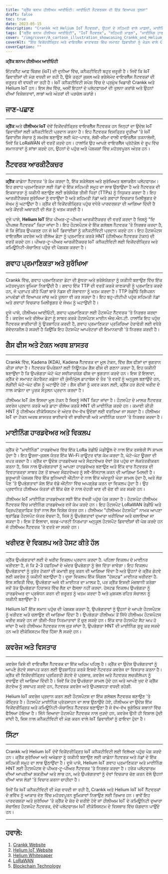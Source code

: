```yaml
---
title: "ਕ੍ਰੈਂਕ ਬਨਾਮ ਹੀਲੀਅਮ ਆਈਓਟੀ: ਆਈਓਟੀ ਨੈਟਵਰਕਸ ਦੀ ਇੱਕ ਵਿਆਪਕ ਤੁਲਨਾ"
draft: false
toc: true
date: 2023-05-15
description: "Crankk ਅਤੇ Helium IoT ਨੈੱਟਵਰਕਾਂ, ਉਹਨਾਂ ਦੇ ਸਹਿਮਤੀ ਵਾਲੇ ਮਾਡਲਾਂ, ਮਾਈਨਿੰਗ ਹਾਰਡਵੇਅਰ, ਗੈਸ ਫੀਸਾਂ ਅਤੇ ਹੋਰ ਬਹੁਤ ਕੁਝ ਵਿਚਕਾਰ ਅੰਤਰ ਖੋਜੋ।"
tags: ["ਕ੍ਰੈਂਕ ਬਨਾਮ ਹੀਲੀਅਮ ਆਈਓਟੀ", "IoT ਨੈੱਟਵਰਕ", "ਸਹਿਮਤੀ ਮਾਡਲ", "ਮਾਈਨਿੰਗ ਹਾਰਡਵੇਅਰ", "ਗੈਸ ਫੀਸ", "ਬਲਾਕਚੈਨ", "ਲੋਰਾਵਾਨ", "IoT ਕਨੈਕਟੀਵਿਟੀ", "ਬੇਤਾਰ ਸੰਚਾਰ", "ਚੀਜ਼ਾਂ ਦਾ ਇੰਟਰਨੈਟ", "ਵਿਕੇਂਦਰੀਕ੍ਰਿਤ ਨੈੱਟਵਰਕ", "ਘੱਟ-ਪਾਵਰ ਜੰਤਰ", "IoT ਹੱਲ", "ਸਮਾਰਟ ਜੰਤਰ", "IoT ਐਪਲੀਕੇਸ਼ਨ", "ਡਾਟਾ ਸੰਚਾਰ", "ਕਨੈਕਟੀਵਿਟੀ ਹੱਲ", "ਆਈਓਟੀ ਤਕਨਾਲੋਜੀ", "ਨੈੱਟਵਰਕ ਤੁਲਨਾ", "ਵਾਇਰਲੈੱਸ ਨੈੱਟਵਰਕ"]
cover: "/img/cover/A_cartoon_illustration_showcasing_Crankk_and_Helium_IoT.png"
coverAlt: "ਇੱਕ ਵਿਕੇਂਦਰੀਕ੍ਰਿਤ ਅਤੇ ਵਾਇਰਲੈੱਸ ਵਾਤਾਵਰਣ ਵਿੱਚ ਸਮਾਰਟ ਡਿਵਾਈਸਾਂ ਨੂੰ ਜੋੜਨ ਵਾਲੇ Crankk ਅਤੇ Helium IoT ਨੈਟਵਰਕ ਨੂੰ ਪ੍ਰਦਰਸ਼ਿਤ ਕਰਨ ਵਾਲਾ ਇੱਕ ਕਾਰਟੂਨ ਚਿੱਤਰ।"
coverCaption: ""
---
```


**ਕ੍ਰੈਂਕ ਬਨਾਮ ਹੀਲੀਅਮ ਆਈਓਟੀ**

ਇੰਟਰਨੈੱਟ ਆਫ਼ ਥਿੰਗਜ਼ (IoT) ਦੀ ਦੁਨੀਆ ਵਿੱਚ, ਕਨੈਕਟੀਵਿਟੀ ਬਹੁਤ ਜ਼ਰੂਰੀ ਹੈ। ਜਿਵੇਂ ਕਿ IoT ਡਿਵਾਈਸਾਂ ਦੀ ਮੰਗ ਵਧਦੀ ਜਾ ਰਹੀ ਹੈ, ਉਸੇ ਤਰ੍ਹਾਂ ਕੁਸ਼ਲ ਅਤੇ ਭਰੋਸੇਮੰਦ ਵਾਇਰਲੈੱਸ ਨੈਟਵਰਕਾਂ ਦੀ ਜ਼ਰੂਰਤ ਵੀ ਵਧਦੀ ਜਾ ਰਹੀ ਹੈ। IoT ਕਨੈਕਟੀਵਿਟੀ ਸਪੇਸ ਵਿੱਚ ਦੋ ਪ੍ਰਮੁੱਖ ਖਿਡਾਰੀ Crankk ਅਤੇ Helium IoT ਹਨ। ਇਸ ਲੇਖ ਵਿੱਚ, ਅਸੀਂ ਇਹਨਾਂ ਦੋ ਪਲੇਟਫਾਰਮਾਂ ਦੀ ਤੁਲਨਾ ਕਰਾਂਗੇ ਅਤੇ ਉਹਨਾਂ ਦੀਆਂ ਵਿਸ਼ੇਸ਼ਤਾਵਾਂ, ਲਾਭਾਂ ਅਤੇ ਅੰਤਰਾਂ ਦੀ ਪੜਚੋਲ ਕਰਾਂਗੇ।

## ਜਾਣ-ਪਛਾਣ

______

**ਕ੍ਰੈਂਕ** ਅਤੇ **ਹੀਲੀਅਮ IoT** ਦੋਵੇਂ ਵਿਕੇਂਦਰੀਕ੍ਰਿਤ ਵਾਇਰਲੈੱਸ ਨੈੱਟਵਰਕ ਹਨ ਜਿਨ੍ਹਾਂ ਦਾ ਉਦੇਸ਼ IoT ਡਿਵਾਈਸਾਂ ਲਈ ਕਨੈਕਟੀਵਿਟੀ ਪ੍ਰਦਾਨ ਕਰਨਾ ਹੈ। ਇਹ ਨੈੱਟਵਰਕ ਵਿਸਤ੍ਰਿਤ ਦੂਰੀਆਂ 'ਤੇ IoT ਡਿਵਾਈਸ ਸੰਚਾਰ ਨੂੰ ਸਮਰੱਥ ਬਣਾਉਣ ਲਈ ਘੱਟ-ਪਾਵਰ, ਲੰਬੀ-ਸੀਮਾ ਵਾਲੀ ਵਾਇਰਲੈੱਸ ਤਕਨਾਲੋਜੀ, ਜਿਵੇਂ ਕਿ LoRaWAN ਦੀ ਵਰਤੋਂ ਕਰਦੇ ਹਨ। ਹਾਲਾਂਕਿ ਉਹ ਆਪਣੇ ਵਾਇਰਲੈੱਸ ਪ੍ਰੋਟੋਕੋਲ ਦੇ ਰੂਪ ਵਿੱਚ ਸਮਾਨਤਾਵਾਂ ਨੂੰ ਸਾਂਝਾ ਕਰਦੇ ਹਨ, ਉਹਨਾਂ ਦੇ ਪਹੁੰਚ ਅਤੇ ਪੇਸ਼ਕਸ਼ਾਂ ਵਿੱਚ ਮਹੱਤਵਪੂਰਨ ਅੰਤਰ ਹਨ।

## ਨੈੱਟਵਰਕ ਆਰਕੀਟੈਕਚਰ

______

**ਕ੍ਰੈਂਕ** ਕਾਡੇਨਾ ਨੈੱਟਵਰਕ 'ਤੇ ਕੰਮ ਕਰਦਾ ਹੈ, ਇੱਕ ਸਕੇਲੇਬਲ ਅਤੇ ਸੁਰੱਖਿਅਤ ਬਲਾਕਚੈਨ ਪਲੇਟਫਾਰਮ। ਇਹ ਗਵਾਹ ਪ੍ਰਮਾਣਿਕਤਾ ਲਈ ਨੋਡਾਂ ਦੇ ਇੱਕ ਸਹਿਮਤੀ ਸਮੂਹ ਦਾ ਲਾਭ ਉਠਾਉਂਦਾ ਹੈ ਅਤੇ ਨੈਟਵਰਕ ਦੀ ਇਕਸਾਰਤਾ ਨੂੰ ਯਕੀਨੀ ਬਣਾਉਣ ਲਈ ਭਰੋਸੇਯੋਗ ਤੀਜੀ ਧਿਰਾਂ (TTPs) ਨੂੰ ਨਿਯੁਕਤ ਕਰਦਾ ਹੈ। ਇਹ ਆਰਕੀਟੈਕਚਰ ਸੁਰੱਖਿਆ ਨੂੰ ਵਧਾਉਂਦਾ ਹੈ ਅਤੇ ਸਹਿਮਤੀ ਨੋਡਾਂ ਅਤੇ ਗਵਾਹਾਂ ਵਿਚਕਾਰ ਮਿਲੀਭੁਗਤ ਦੇ ਜੋਖਮ ਨੂੰ ਘਟਾਉਂਦਾ ਹੈ। ਕ੍ਰੈਂਕ ਦੀ ਵਿਕੇਂਦਰੀਕ੍ਰਿਤ ਪਹੁੰਚ ਵਧੇਰੇ ਪਾਰਦਰਸ਼ਤਾ ਦੀ ਆਗਿਆ ਦਿੰਦੀ ਹੈ ਅਤੇ ਕੇਂਦਰੀ ਅਥਾਰਟੀ ਦੀ ਲੋੜ ਨੂੰ ਖਤਮ ਕਰਦੀ ਹੈ।

ਦੂਜੇ ਪਾਸੇ, **Helium IoT** ਇੱਕ ਪੀਅਰ-ਟੂ-ਪੀਅਰ ਆਰਕੀਟੈਕਚਰ ਦੀ ਵਰਤੋਂ ਕਰਦਾ ਹੈ ਜਿਸਨੂੰ "ਦਿ ਪੀਪਲਜ਼ ਨੈੱਟਵਰਕ" ਕਿਹਾ ਜਾਂਦਾ ਹੈ। ਇਹ ਹੌਟਸਪੌਟਸ ਦੇ ਇੱਕ ਗਲੋਬਲ ਨੈਟਵਰਕ 'ਤੇ ਨਿਰਭਰ ਕਰਦਾ ਹੈ, ਜੋ ਕਿ ਭੌਤਿਕ ਉਪਕਰਣ ਹਨ ਜੋ IoT ਡਿਵਾਈਸਾਂ ਨੂੰ ਕਨੈਕਟੀਵਿਟੀ ਪ੍ਰਦਾਨ ਕਰਦੇ ਹਨ। ਇਹ ਹੌਟਸਪੌਟਸ ਵਾਇਰਲੈੱਸ ਕਵਰੇਜ ਅਤੇ ਰੀਲੇਅ ਡੇਟਾ ਨੂੰ ਪ੍ਰਮਾਣਿਤ ਕਰਕੇ HNT (ਹੀਲੀਅਮ ਨੈੱਟਵਰਕ ਟੋਕਨ) ਦੀ ਵਰਤੋਂ ਕਰਦੇ ਹਨ। ਪੀਅਰ-ਟੂ-ਪੀਅਰ ਆਰਕੀਟੈਕਚਰ IoT ਕਨੈਕਟੀਵਿਟੀ ਲਈ ਵਿਕੇਂਦਰੀਕ੍ਰਿਤ ਅਤੇ ਕਮਿਊਨਿਟੀ-ਸੰਚਾਲਿਤ ਪਹੁੰਚ ਦੀ ਪੇਸ਼ਕਸ਼ ਕਰਦਾ ਹੈ।

## ਗਵਾਹ ਪ੍ਰਮਾਣਿਕਤਾ ਅਤੇ ਸੁਰੱਖਿਆ

______

Crankk ਵਿੱਚ, ਗਵਾਹ ਪ੍ਰਮਾਣਿਕਤਾ ਡੇਟਾ ਦੀ ਸ਼ੁੱਧਤਾ ਅਤੇ ਭਰੋਸੇਯੋਗਤਾ ਨੂੰ ਯਕੀਨੀ ਬਣਾਉਣ ਵਿੱਚ ਇੱਕ ਮਹੱਤਵਪੂਰਨ ਭੂਮਿਕਾ ਨਿਭਾਉਂਦੀ ਹੈ। ਗਵਾਹ ਇੱਕ TTP ਦੀ ਵਰਤੋਂ ਕਰਕੇ ਜਾਣਕਾਰੀ ਨੂੰ ਪ੍ਰਮਾਣਿਤ ਕਰਦੇ ਹਨ, ਜੋ ਪ੍ਰਾਪਤ ਕੀਤੇ ਪਿੰਗਾਂ ਬਾਰੇ ਨੋਡਸ ਦੀ ਸੰਭਾਵਨਾ ਨੂੰ ਖਤਮ ਕਰਦਾ ਹੈ। TTP ਰੇਡੀਓ ਰਿਸੈਪਸ਼ਨ ਮਾਪਦੰਡਾਂ ਦੀ ਵਿਆਪਕ ਜਾਂਚ ਅਤੇ ਤੁਲਨਾ ਵੀ ਕਰ ਸਕਦਾ ਹੈ। ਇਹ ਬਹੁ-ਟੀਟੀਪੀ ਪਹੁੰਚ ਸਹਿਮਤੀ ਨੋਡਾਂ ਅਤੇ ਗਵਾਹਾਂ ਵਿਚਕਾਰ ਮਿਲੀਭੁਗਤ ਦੇ ਜੋਖਮ ਨੂੰ ਘਟਾਉਂਦੀ ਹੈ।

ਦੂਜੇ ਪਾਸੇ, ਹੀਲੀਅਮ ਆਈਓਟੀ, ਗਵਾਹ ਪ੍ਰਮਾਣਿਕਤਾ ਲਈ ਹੌਟਸਪੌਟ ਨੈੱਟਵਰਕ 'ਤੇ ਨਿਰਭਰ ਕਰਦਾ ਹੈ। ਕਵਰੇਜ ਅਤੇ ਰੀਲੇਅ ਡੇਟਾ ਨੂੰ ਸਾਬਤ ਕਰਕੇ ਹੌਟਸਪੌਟਸ ਮਾਈਨ ਐਚ.ਐਨ.ਟੀ. ਹਾਲਾਂਕਿ ਇਹ ਪਹੁੰਚ ਨੈੱਟਵਰਕ ਭਾਗੀਦਾਰੀ ਨੂੰ ਉਤਸ਼ਾਹਿਤ ਕਰਦੀ ਹੈ, ਗਵਾਹ ਪ੍ਰਮਾਣਿਕਤਾ ਪ੍ਰਕਿਰਿਆ ਹੇਰਾਫੇਰੀ ਲਈ ਵਧੇਰੇ ਸੰਵੇਦਨਸ਼ੀਲ ਹੋ ਸਕਦੀ ਹੈ ਕਿਉਂਕਿ ਇਹ ਹੌਟਸਪੌਟ ਆਪਰੇਟਰਾਂ ਦੀ ਇਮਾਨਦਾਰੀ 'ਤੇ ਨਿਰਭਰ ਕਰਦੀ ਹੈ।

## ਗੈਸ ਫੀਸ ਅਤੇ ਟੋਕਨ ਅਰਥ ਸ਼ਾਸਤਰ

______

Crankk ਵਿੱਚ, Kadena (KDA), Kadena ਨੈੱਟਵਰਕ ਦਾ ਮੂਲ ਟੋਕਨ, ਵਿੱਚ ਗੈਸ ਫੀਸਾਂ ਦਾ ਭੁਗਤਾਨ ਕੀਤਾ ਜਾਂਦਾ ਹੈ। ਨੈਟਵਰਕ ਓਪਰੇਸ਼ਨਾਂ ਲਈ ਨਿਊਨਤਮ ਗੈਸ ਫੀਸ ਦੀ ਗਣਨਾ ਕਰਦਾ ਹੈ, ਇਹ ਯਕੀਨੀ ਬਣਾਉਂਦਾ ਹੈ ਕਿ ਉਪਭੋਗਤਾ ਘੱਟੋ ਘੱਟ ਸਵੀਕਾਰਯੋਗ ਫੀਸ ਦਾ ਭੁਗਤਾਨ ਕਰਦੇ ਹਨ। ਇਸ ਤੋਂ ਇਲਾਵਾ, ਕ੍ਰੈਂਕ ਦੇ ਸਮਾਰਟ ਕੰਟਰੈਕਟ ਕਡੇਨਾ ਦੀ ਕੁੰਜੀ/ਮੁੱਲ ਡਾਟਾਬੇਸ ਦੇ ਤੌਰ 'ਤੇ ਵਰਤੋਂ ਨੂੰ ਅਨੁਕੂਲ ਬਣਾਉਂਦੇ ਹਨ, ਲੋੜੀਂਦੀ ਘੱਟੋ-ਘੱਟ ਫੀਸ ਨੂੰ ਘਟਾਉਂਦੇ ਹੋਏ। ਗੈਸ ਫੀਸਾਂ ਨੂੰ ਕਵਰ ਕਰਨ ਲਈ, ਕ੍ਰੈਂਕ ਹਰ ਗੇਟਵੇ ਖਰੀਦ ਦੇ ਨਾਲ ਕਾਡੇਨਾ ਦਾ ਪੂਰਕ ਸੰਤੁਲਨ ਪ੍ਰਦਾਨ ਕਰਦਾ ਹੈ।

ਹੀਲੀਅਮ IoT ਕੋਲ ਇਸਦਾ ਮੂਲ ਟੋਕਨ ਹੈ ਜਿਸਨੂੰ HNT ਕਿਹਾ ਜਾਂਦਾ ਹੈ। ਹੌਟਸਪੌਟ ਦੇ ਮਾਲਕ ਨੈੱਟਵਰਕ ਕਵਰੇਜ ਪ੍ਰਦਾਨ ਕਰਕੇ ਅਤੇ ਡਾਟਾ ਰੀਲੇਅ ਕਰਕੇ HNT ਦੀ ਮਾਈਨਿੰਗ ਕਰਦੇ ਹਨ। ਕਮਾਈ ਕੀਤੀ HNT ਨੂੰ ਹੀਲੀਅਮ ਈਕੋਸਿਸਟਮ ਦੇ ਅੰਦਰ ਵੱਖ-ਵੱਖ ਉਦੇਸ਼ਾਂ ਲਈ ਵਰਤਿਆ ਜਾ ਸਕਦਾ ਹੈ। ਹੀਲੀਅਮ IoT ਦਾ ਟੋਕਨ ਅਰਥ ਸ਼ਾਸਤਰ ਭਾਈਚਾਰੇ ਦੀ ਭਾਗੀਦਾਰੀ ਅਤੇ ਮਾਈਨਿੰਗ ਯਤਨਾਂ 'ਤੇ ਨਿਰਭਰ ਕਰਦਾ ਹੈ।

## ਮਾਈਨਿੰਗ ਹਾਰਡਵੇਅਰ ਅਤੇ ਵਿਕਲਪ

______

ਕ੍ਰੈਂਕ ਦੇ "ਮਾਈਨਿੰਗ" ਹਾਰਡਵੇਅਰ ਵਿੱਚ ਇੱਕ LoRa ਰੇਡੀਓ ਮੋਡੀਊਲ ਦੇ ਨਾਲ ਇੱਕ ਰਸਬੇਰੀ Pi ਸ਼ਾਮਲ ਹੁੰਦਾ ਹੈ। ਇਹ ਊਰਜਾ-ਕੁਸ਼ਲ ਯੰਤਰ ਇੱਕ Wi-Fi ਰਾਊਟਰ ਵਾਂਗ ਕੰਮ ਕਰਦਾ ਹੈ, ਘੱਟੋ-ਘੱਟ ਊਰਜਾ ਦੀ ਖਪਤ ਕਰਦਾ ਹੈ। ਕ੍ਰੈਂਕ ਦਾ ਉਦੇਸ਼ ਹਾਰਡਵੇਅਰ ਅਤੇ ਸੌਫਟਵੇਅਰ ਦੋਵਾਂ ਤੱਕ ਪਹੁੰਚ ਦਾ ਲੋਕਤੰਤਰੀਕਰਨ ਕਰਨਾ ਹੈ, ਜਿਸ ਨਾਲ ਉਪਭੋਗਤਾਵਾਂ ਨੂੰ ਆਪਣਾ ਹਾਰਡਵੇਅਰ ਬਣਾਉਣ ਅਤੇ ਇੱਕ ਵਾਰ ਨੈਟਵਰਕ ਦੀ ਵਿਵਹਾਰਕਤਾ ਸਾਬਤ ਹੋਣ ਤੋਂ ਬਾਅਦ ਸੌਫਟਵੇਅਰ ਨੂੰ ਸਵੈ-ਇੰਸਟਾਲ ਕਰਨ ਦੀ ਆਗਿਆ ਮਿਲਦੀ ਹੈ। ਸ਼ੁਰੂਆਤੀ ਪੇਸ਼ਕਸ਼ ਵਿੱਚ ਇੱਕ ਬੁਨਿਆਦੀ ਐਂਟੀਨਾ ਦੇ ਨਾਲ ਇੱਕ ਅੰਦਰੂਨੀ ਘੇਰਾ ਸ਼ਾਮਲ ਹੁੰਦਾ ਹੈ, ਅਤੇ ਲੋੜ ਪੈਣ 'ਤੇ ਉਪਭੋਗਤਾਵਾਂ ਕੋਲ ਇੱਕ ਵੱਡੇ ਐਂਟੀਨਾ ਵਿੱਚ ਅਪਗ੍ਰੇਡ ਕਰਨ ਦਾ ਵਿਕਲਪ ਹੁੰਦਾ ਹੈ। ਉਹ ਪ੍ਰਵਾਨਿਤ ਹੀਲੀਅਮ ਯੰਤਰਾਂ ਦੀ ਇੱਕ ਚੋਣ ਦੇ ਨਾਲ ਦੋਹਰੀ ਖਾਣ ਦੀ ਚੋਣ ਵੀ ਕਰ ਸਕਦੇ ਹਨ।

ਹੀਲੀਅਮ IoT ਮਾਈਨਿੰਗ ਹਾਰਡਵੇਅਰ ਲਈ ਇੱਕ ਵੱਖਰੀ ਪਹੁੰਚ ਪੇਸ਼ ਕਰਦਾ ਹੈ। ਹੌਟਸਪੌਟ ਹੀਲੀਅਮ ਨੈੱਟਵਰਕ ਵਿੱਚ ਮਾਈਨਿੰਗ ਹਾਰਡਵੇਅਰ ਵਜੋਂ ਕੰਮ ਕਰਦੇ ਹਨ। ਇਹ ਹੌਟਸਪੌਟ LoRaWAN ਰੇਡੀਓ ਅਤੇ ਕ੍ਰਿਪਟੋਗ੍ਰਾਫਿਕ ਤੱਤਾਂ ਨਾਲ ਲੈਸ ਵਿਸ਼ੇਸ਼ ਯੰਤਰ ਹਨ। ਹੀਲੀਅਮ "ਹੀਲੀਅਮ ਹੌਟਸਪੌਟ" ਨਾਮਕ ਆਪਣਾ ਬ੍ਰਾਂਡਿਡ ਹੌਟਸਪੌਟ ਯੰਤਰ ਵੇਚਦਾ ਹੈ, ਜਿਸ ਨੂੰ ਉਪਭੋਗਤਾਵਾਂ ਦੁਆਰਾ ਖਰੀਦਿਆ ਅਤੇ ਚਲਾਇਆ ਜਾ ਸਕਦਾ ਹੈ। ਇਸ ਤੋਂ ਇਲਾਵਾ, ਥਰਡ-ਪਾਰਟੀ ਨਿਰਮਾਤਾ ਅਨੁਕੂਲ ਹੌਟਸਪੌਟ ਡਿਵਾਈਸਾਂ ਵੀ ਪੇਸ਼ ਕਰਦੇ ਹਨ ਜੋ ਹੀਲੀਅਮ ਨੈੱਟਵਰਕ 'ਤੇ ਵਰਤੇ ਜਾ ਸਕਦੇ ਹਨ।

## ਖਰੀਦਣ ਦੇ ਵਿਕਲਪ ਅਤੇ ਹੋਸਟ ਕੀਤੇ ਹੱਲ

______

ਕ੍ਰੈਂਕ ਉਪਭੋਗਤਾਵਾਂ ਲਈ ਦੋ ਖਰੀਦ ਵਿਕਲਪ ਪ੍ਰਦਾਨ ਕਰਦਾ ਹੈ. ਪਹਿਲਾ ਵਿਕਲਪ ਦੋ ਮਾਈਨਰ ਖਰੀਦਣਾ ਹੈ, ਜੋ ਕਿ 2-3 ਹਫ਼ਤਿਆਂ ਦੇ ਅੰਦਰ ਉਪਭੋਗਤਾ ਨੂੰ ਭੇਜ ਦਿੱਤਾ ਜਾਵੇਗਾ। ਇਹ ਵਿਕਲਪ ਉਪਭੋਗਤਾਵਾਂ ਨੂੰ ਤੁਰੰਤ ਟੋਕਨਾਂ ਦੀ ਕਮਾਈ ਸ਼ੁਰੂ ਕਰਨ ਦੀ ਆਗਿਆ ਦਿੰਦਾ ਹੈ ਅਤੇ ਉਹਨਾਂ ਦੇ ਕ੍ਰੈਂਕ ਗੇਟਵੇ ਲਈ ਕਵਰੇਜ ਨੂੰ ਯਕੀਨੀ ਬਣਾਉਂਦਾ ਹੈ। ਦੂਜਾ ਵਿਕਲਪ ਇੱਕ ਸਿੰਗਲ "ਹੋਸਟਡ" ਮਾਈਨਰ ਖਰੀਦਣਾ ਹੈ. ਇਸ ਸਥਿਤੀ ਵਿੱਚ, ਉਪਭੋਗਤਾ ਅਜੇ ਵੀ ਮਾਈਨਰ ਦਾ ਮਾਲਕ ਹੈ, ਪਰ ਕ੍ਰੈਂਕ ਇਸਦੀ ਮੇਜ਼ਬਾਨੀ ਕਰੇਗਾ ਜਦੋਂ ਤੱਕ ਉਪਭੋਗਤਾ ਹਿਰਾਸਤ ਵਿੱਚ ਲੈਣ ਦਾ ਫੈਸਲਾ ਨਹੀਂ ਕਰਦਾ. ਹੋਸਟਡ ਵਿਕਲਪ ਉਪਭੋਗਤਾ ਨੂੰ ਹਾਰਡਵੇਅਰ ਦਾ ਪ੍ਰਬੰਧਨ ਕਰਨ ਦੀ ਜ਼ਰੂਰਤ ਨੂੰ ਖਤਮ ਕਰਦਾ ਹੈ ਅਤੇ ਮੁਸ਼ਕਲ ਰਹਿਤ ਸੰਚਾਲਨ ਨੂੰ ਯਕੀਨੀ ਬਣਾਉਂਦਾ ਹੈ।

Helium IoT ਇੱਕ ਸਮਾਨ ਪਹੁੰਚ ਦੀ ਪੇਸ਼ਕਸ਼ ਕਰਦਾ ਹੈ, ਉਪਭੋਗਤਾਵਾਂ ਨੂੰ ਉਹਨਾਂ ਦੇ ਆਪਣੇ ਹੌਟਸਪੌਟਸ ਨੂੰ ਖਰੀਦਣ ਅਤੇ ਚਲਾਉਣ ਦੀ ਆਗਿਆ ਦਿੰਦਾ ਹੈ। ਉਪਭੋਗਤਾ ਹੀਲੀਅਮ ਤੋਂ ਸਿੱਧੇ ਹੀਲੀਅਮ ਹੌਟਸਪੌਟਸ ਖਰੀਦ ਸਕਦੇ ਹਨ ਜਾਂ ਤੀਜੀ-ਧਿਰ ਨਿਰਮਾਤਾਵਾਂ ਤੋਂ ਚੁਣ ਸਕਦੇ ਹਨ। ਇੱਕ ਵਾਰ ਹੌਟਸਪੌਟ ਸੈਟ ਅਪ ਹੋ ਜਾਂਦਾ ਹੈ ਅਤੇ ਹੀਲੀਅਮ ਨੈਟਵਰਕ ਨਾਲ ਜੁੜ ਜਾਂਦਾ ਹੈ, ਉਪਭੋਗਤਾ HNT ਦੀ ਮਾਈਨਿੰਗ ਸ਼ੁਰੂ ਕਰ ਸਕਦੇ ਹਨ ਅਤੇ ਈਕੋਸਿਸਟਮ ਵਿੱਚ ਹਿੱਸਾ ਲੈ ਸਕਦੇ ਹਨ।

## ਕਵਰੇਜ ਅਤੇ ਵਿਸਤਾਰ

______

ਕਵਰੇਜ ਕਿਸੇ ਵੀ ਵਾਇਰਲੈੱਸ ਨੈੱਟਵਰਕ ਦਾ ਇੱਕ ਅਹਿਮ ਪਹਿਲੂ ਹੈ। ਕ੍ਰੈਂਕ ਦਾ ਉਦੇਸ਼ ਉਪਭੋਗਤਾਵਾਂ ਨੂੰ ਆਪਣੇ ਗੇਟਵੇ ਸਥਾਪਤ ਕਰਨ ਲਈ ਉਤਸ਼ਾਹਿਤ ਕਰਕੇ ਇਸਦੇ ਨੈਟਵਰਕ ਕਵਰੇਜ ਦਾ ਵਿਸਤਾਰ ਕਰਨਾ ਹੈ। ਕ੍ਰੈਂਕ ਦੀ ਵਿਕੇਂਦਰੀਕ੍ਰਿਤ ਪ੍ਰਕਿਰਤੀ ਗੇਟਵੇ ਦੇ ਪ੍ਰਸਾਰ, ਕਵਰੇਜ ਅਤੇ ਨੈਟਵਰਕ ਲਚਕੀਲੇਪਨ ਨੂੰ ਵਧਾਉਣ ਦੀ ਆਗਿਆ ਦਿੰਦੀ ਹੈ। ਜਿਵੇਂ ਕਿ ਹੋਰ ਉਪਭੋਗਤਾ ਸ਼ਾਮਲ ਹੁੰਦੇ ਹਨ ਅਤੇ ਆਪਣੇ ਖੁਦ ਦੇ ਕ੍ਰੈਂਕ ਗੇਟਵੇਅ ਨੂੰ ਸਥਾਪਤ ਕਰਦੇ ਹਨ, ਨੈਟਵਰਕ ਕਵਰੇਜ ਅਤੇ ਉਪਲਬਧਤਾ ਵਧਦੀ ਰਹੇਗੀ.

Helium IoT ਕਵਰੇਜ ਪ੍ਰਦਾਨ ਕਰਨ ਲਈ ਹੌਟਸਪੌਟਸ ਦਾ ਇੱਕ ਗਲੋਬਲ ਨੈੱਟਵਰਕ ਬਣਾਉਣ 'ਤੇ ਕੇਂਦ੍ਰਿਤ ਹੈ। ਹੌਟਸਪੌਟ ਮਾਈਨਿੰਗ ਪ੍ਰੋਤਸਾਹਨ ਦਾ ਲਾਭ ਉਠਾਉਂਦੇ ਹੋਏ, ਹੀਲੀਅਮ ਦਾ ਉਦੇਸ਼ ਇੱਕ ਵਿਕੇਂਦਰੀਕ੍ਰਿਤ ਅਤੇ ਕਮਿਊਨਿਟੀ-ਸੰਚਾਲਿਤ ਨੈੱਟਵਰਕ ਬਣਾਉਣਾ ਹੈ ਜੋ ਵੱਖ-ਵੱਖ ਭੂਗੋਲਿਕ ਸਥਾਨਾਂ ਵਿੱਚ ਫੈਲਿਆ ਹੋਇਆ ਹੈ। ਜਿੰਨੇ ਜ਼ਿਆਦਾ ਹੌਟਸਪੌਟ ਨੈੱਟਵਰਕ ਨਾਲ ਜੁੜਦੇ ਹਨ, ਕਵਰੇਜ ਉਨੀ ਹੀ ਵਿਸ਼ਾਲ ਹੁੰਦੀ ਜਾਂਦੀ ਹੈ, ਜਿਸ ਨਾਲ ਕਨੈਕਟੀਵਿਟੀ ਦੀ ਮੰਗ ਕਰਨ ਵਾਲੇ IoT ਡਿਵਾਈਸਾਂ ਨੂੰ ਫਾਇਦਾ ਹੁੰਦਾ ਹੈ।


## ਸਿੱਟਾ

______

Crankk ਅਤੇ Helium IoT ਦੋਵੇਂ ਵਿਕੇਂਦਰੀਕ੍ਰਿਤ IoT ਕਨੈਕਟੀਵਿਟੀ ਲਈ ਵਿਲੱਖਣ ਪਹੁੰਚ ਪੇਸ਼ ਕਰਦੇ ਹਨ। ਕ੍ਰੈਂਕ ਸੁਰੱਖਿਆ ਅਤੇ ਅਖੰਡਤਾ ਨੂੰ ਯਕੀਨੀ ਬਣਾਉਣ ਲਈ ਕਾਡੇਨਾ ਨੈਟਵਰਕ ਅਤੇ ਨੋਡਾਂ ਦੇ ਇੱਕ ਸਹਿਮਤੀ ਸਮੂਹ ਦਾ ਲਾਭ ਉਠਾਉਂਦਾ ਹੈ। ਦੂਜੇ ਪਾਸੇ, Helium IoT ਗਵਾਹ ਪ੍ਰਮਾਣਿਕਤਾ ਅਤੇ ਮਾਈਨਿੰਗ HNT ਲਈ ਹੌਟਸਪੌਟਸ ਦੇ ਪੀਅਰ-ਟੂ-ਪੀਅਰ ਨੈੱਟਵਰਕ 'ਤੇ ਨਿਰਭਰ ਕਰਦਾ ਹੈ। ਹਰੇਕ ਪਲੇਟਫਾਰਮ ਦੀਆਂ ਆਪਣੀਆਂ ਸ਼ਕਤੀਆਂ ਅਤੇ ਲਾਭ ਹਨ, ਅਤੇ ਉਪਭੋਗਤਾਵਾਂ ਨੂੰ ਦੋਵਾਂ ਵਿਚਕਾਰ ਚੋਣ ਕਰਨ ਵੇਲੇ ਉਹਨਾਂ ਦੀਆਂ ਖਾਸ ਲੋੜਾਂ 'ਤੇ ਵਿਚਾਰ ਕਰਨਾ ਚਾਹੀਦਾ ਹੈ।

ਜਿਵੇਂ ਕਿ IoT ਕਨੈਕਟੀਵਿਟੀ ਦੀ ਮੰਗ ਵਧਦੀ ਜਾ ਰਹੀ ਹੈ, Crankk ਅਤੇ Helium IoT IoT ਨੈੱਟਵਰਕਾਂ ਦੇ ਭਵਿੱਖ ਨੂੰ ਆਕਾਰ ਦੇਣ ਵਿੱਚ ਮਹੱਤਵਪੂਰਨ ਭੂਮਿਕਾਵਾਂ ਨਿਭਾਉਣ ਲਈ ਤਿਆਰ ਹਨ। ਭਾਵੇਂ ਇਹ ਪਾਰਦਰਸ਼ਤਾ ਅਤੇ ਸੁਰੱਖਿਆ 'ਤੇ ਕ੍ਰੈਂਕ ਦੇ ਜ਼ੋਰ ਦੇ ਜ਼ਰੀਏ ਹੋਵੇ ਜਾਂ ਹੀਲੀਅਮ IoT ਦੇ ਕਮਿਊਨਿਟੀ ਦੁਆਰਾ ਸੰਚਾਲਿਤ ਹੌਟਸਪੌਟ ਨੈਟਵਰਕ, ਦੋਵੇਂ ਪਲੇਟਫਾਰਮ IoT ਈਕੋਸਿਸਟਮ ਦੇ ਵਿਸਥਾਰ ਵਿੱਚ ਯੋਗਦਾਨ ਪਾਉਂਦੇ ਹਨ।

______

## ਹਵਾਲੇ:

1. [Crankk Website](https://crankk.io/)
2. [Helium IoT Website](https://www.helium.com/)
3. [Helium Whitepaper](https://whitepaper.io/document/649/helium-whitepaper)
4. [LoRaWAN](https://lora-alliance.org/about-lorawan)
5. [Blockchain Technology](https://www.investopedia.com/terms/b/blockchain.asp)
